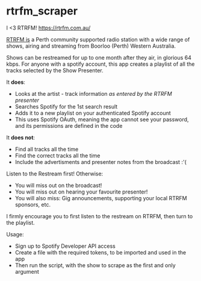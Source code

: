 # rtrfm_scraper

I <3 RTRFM!
https://rtrfm.com.au/

[RTRFM is](https://rtrfm.com.au/who-we-are/) a Perth community supported radio station with a wide range of shows, airing and streaming from Boorloo (Perth) Western Australia.

Shows can be restreamed for up to one month after they air, in glorious 64 kbps.
For anyone with a spotify account, this app creates a playlist of all the tracks selected by the Show Presenter.

It **does**:
- Looks at the artist - track information *as entered by the RTRFM presenter*
- Searches Spotify for the 1st search result
- Adds it to a new playlist on your authenticated Spotify account
- This uses Spotify OAuth, meaning the app cannot see your password, and its permissions are defined in the code

It **does not**:
- Find all tracks all the time
- Find the correct tracks all the time
- Include the advertisments and presenter notes from the broadcast :'(

Listen to the Restream first! Otherwise:
- You will miss out on the broadcast!
- You will miss out on hearing your favourite presenter!
- You will also miss: Gig announcements, supporting your local RTRFM sponsors, etc.

I firmly encourage you to first listen to the restream on RTRFM, then turn to the playlist.


Usage:
- Sign up to Spotify Developer API access
- Create a file with the required tokens, to be imported and used in the app
- Then run the script, with the show to scrape as the first and only argument
